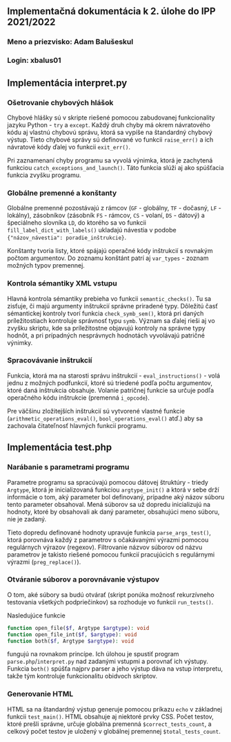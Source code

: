 ## Implementačná dokumentácia k 2. úlohe do IPP 2021/2022
### Meno a priezvisko: Adam Balušeskul
### Login: xbalus01

## Implementácia interpret.py
### Ošetrovanie chybových hlášok
Chybové hlášky sú v skripte riešené pomocou zabudovanej funkcionality jazyku
Python - `try` a `except`. Každý druh chyby má okrem návratového kódu aj 
vlastnú chybovú správu, ktorá sa vypíše na štandardný chybový výstup.
Tieto chybové správy sú definované vo funkcii `raise_err()` a ich návratové kódy
ďalej vo funkcii `exit_err()`.

Pri zaznamenaní chyby programu sa vyvolá výnimka, 
ktorá je zachytená funkciou `catch_exceptions_and_launch()`. Táto funkcia slúži aj
ako spúšťacia funkcia zvyšku programu.

### Globálne premenné a konštanty
Globálne premenné pozostávajú z rámcov (`GF` - globálny, `TF` - dočasný, `LF` - lokálny),
zásobníkov (zásobník `FS` - rámcov, `CS` - volaní, `DS` - dátový) a špeciálneho slovníka `LD`,
do ktorého sa vo funkcii `fill_label_dict_with_labels()` ukladajú návestia v podobe `{"názov_návestia": poradie_inštrukcie}`.

Konštanty tvoria listy, ktoré spájajú operačné kódy inštrukcií s rovnakým
počtom argumentov. Do zoznamu konštánt patrí aj `var_types` - zoznam možných typov premennej.

### Kontrola sémantiky XML vstupu
Hlavná kontrola sémantiky prebieha vo funkcii `semantic_checks()`.
Tu sa zisťuje, či majú argumenty inštrukcií správne priradené typy. Dôležitú časť
sémantickej kontroly tvorí funkcia `check_symb_sem()`, ktorá pri daných príležitostiach 
kontroluje správnosť typu `symb`. Význam
sa ďalej rieši aj vo zvyšku skriptu, kde sa príležitostne objavujú kontroly na správne
typy hodnôt, a pri prípadných nesprávnych hodnotách vyvolávajú patričné výnimky.

### Spracovávanie inštrukcií
Funkcia, ktorá ma na starosti správu inštrukcií - `eval_instructions()` - volá
jednu z možných podfunkcií, ktoré sú triedené podľa počtu argumentov,
ktoré daná inštrukcia obsahuje. Volanie patričnej funkcie sa určuje podľa 
operačného kódu inštrukcie (premenná `i_opcode`). 

Pre väčšinu zložitejších inštrukcií sú vytvorené vlastné funkcie 
(`arithmetic_operations_eval()`, `bool_operations_eval()` atď.) 
aby sa zachovala čitateľnosť hlavných funkcií programu.

## Implementácia test.php

### Narábanie s parametrami programu
Parametre programu sa spracúvajú pomocou dátovej štruktúry - triedy `Argtype`, ktorá je inicializovaná
funkciou `argtype_init()` a
ktorá v sebe drží informácie o tom, aký parameter bol definovaný, prípadne aký názov súboru tento
parameter obsahoval. Mená súborov sa už dopredu inicializujú na hodnoty, ktoré by obsahovali ak daný parameter,
obsahujúci meno súboru, nie je zadaný.

Tieto dopredu definované hodnoty upravuje funkcia `parse_args_test()`, ktorá porovnáva každý
z parametrov s očakávanými výrazmi pomocou regulárnych výrazov (regexov). Filtrovanie
názvov súborov od názvu parametrov je takisto riešené pomocou funkcií pracujúcich
s regulárnymi výrazmi (`preg_replace()`).

### Otváranie súborov a porovnávanie výstupov

O tom, aké súbory sa budú otvárať (skript ponúka možnosť rekurzívneho testovania všetkých
podpriečinkov) sa rozhoduje vo funkcii `run_tests()`.

Nasledujúce funkcie
```php
function open_file($f, Argtype $argtype): void
function open_file_int($f, $argtype): void
function both($f, Argtype $argtype): void
```
fungujú na rovnakom princípe. Ich úlohou je spustiť program `parse.php`/`interpret.py`
nad zadanými vstupmi a porovnať ich výstupy. Funkcia `both()` spúšťa najprv parser
a jeho výstup dáva na vstup interpretu, takže tým kontroluje funkcionalitu obidvoch skriptov.

### Generovanie HTML

HTML sa na štandardný výstup generuje pomocou príkazu `echo` v základnej funkcii 
`test_main()`. HTML obsahuje aj niektoré prvky CSS. Počet testov, ktoré prešli
správne, určuje globálna premenná `$correct_tests_count`, a celkový počet testov je uložený v globálnej premennej `$total_tests_count`.
